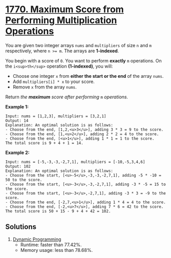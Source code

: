 # [1770. Maximum Score from Performing Multiplication Operations](https://leetcode.com/problems/maximum-score-from-performing-multiplication-operations/)

You are given two integer arrays `nums` and `multipliers` of size `n` and `m` respectively, where `n >= m`. The arrays are **1-indexed**.

You begin with a score of `0`. You want to perform **exactly** `m` operations. On the `i<sup>th</sup>` operation **(1-indexed)**, you will:

- Choose one integer `x` from **either the start or the end** of the array `nums`.
- Add `multipliers[i] * x` to your score.
- Remove `x` from the array `nums`.

Return _the **maximum** score after performing_ `m` _operations._

**Example 1:**

```
Input: nums = [1,2,3], multipliers = [3,2,1]
Output: 14
Explanation: An optimal solution is as follows:
- Choose from the end, [1,2,<u>3</u>], adding 3 * 3 = 9 to the score.
- Choose from the end, [1,<u>2</u>], adding 2 * 2 = 4 to the score.
- Choose from the end, [<u>1</u>], adding 1 * 1 = 1 to the score.
The total score is 9 + 4 + 1 = 14.
```

**Example 2:**

```
Input: nums = [-5,-3,-3,-2,7,1], multipliers = [-10,-5,3,4,6]
Output: 102
Explanation: An optimal solution is as follows:
- Choose from the start, [<u>-5</u>,-3,-3,-2,7,1], adding -5 * -10 = 50 to the score.
- Choose from the start, [<u>-3</u>,-3,-2,7,1], adding -3 * -5 = 15 to the score.
- Choose from the start, [<u>-3</u>,-2,7,1], adding -3 * 3 = -9 to the score.
- Choose from the end, [-2,7,<u>1</u>], adding 1 * 4 = 4 to the score.
- Choose from the end, [-2,<u>7</u>], adding 7 * 6 = 42 to the score.
The total score is 50 + 15 - 9 + 4 + 42 = 102.
```

## Solutions
1. [Dynamic Programming](./MaximumScoreFromPerformingMultiplicationOperations.java)
    - Runtime: faster than 77.42%.
    - Memory usage: less than 78.68%.
